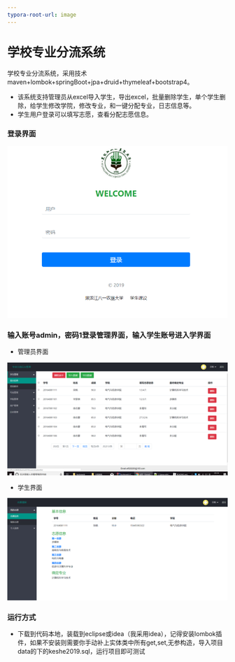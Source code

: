 ```yaml
---
typora-root-url: image
---
```


# 学校专业分流系统
学校专业分流系统，采用技术maven+lombok+springBoot+jpa+druid+thymeleaf+bootstrap4。

- 该系统支持管理员从excel导入学生，导出excel，批量删除学生，单个学生删除，给学生修改学院，修改专业，和一键分配专业，日志信息等。
- 学生用户登录可以填写志愿，查看分配志愿信息。

### 登录界面

![TIM截图20190531230958](/image/TIM截图20190531230958.png)

### 输入账号admin，密码1登录管理界面，输入学生账号进入学界面

- 管理员界面

![TIM截图20190531231423](/image/TIM截图20190531231423.png)

-  学生界面

![TIM截图20190531231718](/image//TIM截图20190531231718.png)

### 运行方式

- 下载到代码本地，装载到eclipse或idea（我采用idea），记得安装lombok插件，如果不安装则需要你手动补上实体类中所有get,set,无参构造，导入项目data的下的keshe2019.sql，运行项目即可测试

